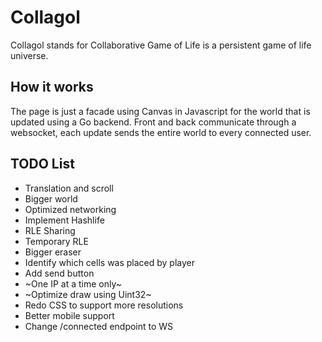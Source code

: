 # Collagol

Collagol stands for Collaborative Game of Life is a persistent game of life universe.  

## How it works

The page is just a facade using Canvas in Javascript for the world that is updated using a Go backend.
Front and back communicate through a websocket, each update sends the entire world to every connected user. 

## TODO List

 * Translation and scroll
 * Bigger world
 * Optimized networking
 * Implement Hashlife
 * RLE Sharing
 * Temporary RLE
 * Bigger eraser
 * Identify which cells was placed by player
 * Add send button
 * ~One IP at a time only~
 * ~Optimize draw using Uint32~
 * Redo CSS to support more resolutions
 * Better mobile support 
 * Change /connected endpoint to WS
 
